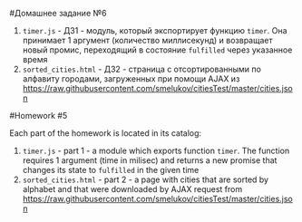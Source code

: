 #Домашнее задание №6

1. `timer.js` - ДЗ1 - модуль, который экспортирует функцию `timer`. Она принимает 1 аргумент (количество миллисекунд) и возвращает новый промис, переходящий в состояние `fulfilled` через указанное время
2. `sorted_cities.html` - ДЗ2 - страница с отсортированными по алфавиту городами, загруженных при помощи AJAX из https://raw.githubusercontent.com/smelukov/citiesTest/master/cities.json 

#Homework #5

Each part of the homework is located in its catalog:

1. `timer.js` - part 1 - a module which exports function `timer`. The function requires 1 argument (time in milisec) and returns a new promise that changes its state to `fulfilled` in the given time   
2. `sorted_cities.html` - part 2 - a page with cities that are sorted by alphabet and that were downloaded by AJAX request from https://raw.githubusercontent.com/smelukov/citiesTest/master/cities.json